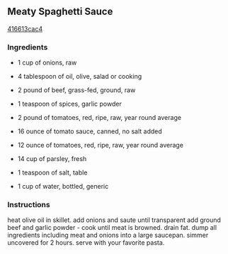 ## Meaty Spaghetti Sauce

[416613cac4](http://www.food.com/recipe/meaty-spaghetti-sauce-348232)

### Ingredients

 - 1 cup of onions, raw

 - 4 tablespoon of oil, olive, salad or cooking

 - 2 pound of beef, grass-fed, ground, raw

 - 1 teaspoon of spices, garlic powder

 - 2 pound of tomatoes, red, ripe, raw, year round average

 - 16 ounce of tomato sauce, canned, no salt added

 - 12 ounce of tomatoes, red, ripe, raw, year round average

 - 14 cup of parsley, fresh

 - 1 teaspoon of salt, table

 - 1 cup of water, bottled, generic

### Instructions

heat olive oil in skillet. add onions and saute until transparent add ground beef and garlic powder - cook until meat is browned. drain fat. dump all ingredients including meat and onions into a large saucepan. simmer uncovered for 2 hours. serve with your favorite pasta.